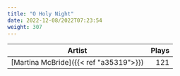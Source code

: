 ```yaml
---
title: "O Holy Night"
date: 2022-12-08/2022T07:23:54
weight: 307
---
```




 Artist | Plays 
----- | -----:
[Martina McBride]({{< ref "a35319">}}) | 121
